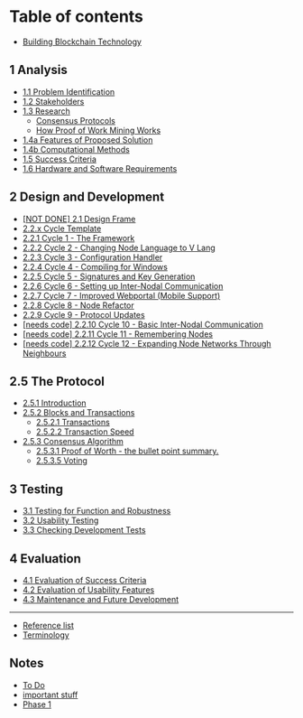 # Table of contents

* [Building Blockchain Technology](README.md)

## 1 Analysis <a href="#analysis" id="analysis"></a>

* [1.1 Problem Identification](1-analysis/1.1-problem-identification.md)
* [1.2 Stakeholders](1-analysis/1.2-stakeholders.md)
* [1.3 Research](analysis/1.3-research-the-problem/README.md)
  * [Consensus Protocols](analysis/1.3-research-the-problem/consensus-protocols.md)
  * [How Proof of Work Mining Works](analysis/1.3-research-the-problem/how-proof-of-work-mining-works.md)
* [1.4a Features of Proposed Solution](analysis/1.4a-features-of-proposed-solution.md)
* [1.4b Computational Methods](1-analysis/1.4b-computational-methods.md)
* [1.5 Success Criteria](1-analysis/1.5-success-criteria.md)
* [1.6 Hardware and Software Requirements](1-analysis/1.6-hardware-and-software-requirements.md)

## 2 Design and Development <a href="#design-and-development" id="design-and-development"></a>

* [\[NOT DONE\] 2.1 Design Frame](2-design-and-development/systems-diagram.md)
* [2.2.x Cycle Template](design-and-development/2.2.x-cycle-template.md)
* [2.2.1 Cycle 1 - The Framework](2-design-and-development/cycle-1.md)
* [2.2.2 Cycle 2 - Changing Node Language to V Lang](design-and-development/2.2.2-cycle-2-changing-node-language-to-v-lang.md)
* [2.2.3 Cycle 3 - Configuration Handler](design-and-development/2.2.3-cycle-3-configuration-handler.md)
* [2.2.4 Cycle 4 - Compiling for Windows](design-and-development/2.2.4-cycle-4-compiling-for-windows.md)
* [2.2.5 Cycle 5 - Signatures and Key Generation](design-and-development/2.2.5-cycle-5-signatures-and-key-generation.md)
* [2.2.6 Cycle 6 - Setting up Inter-Nodal Communication](design-and-development/2.2.6-cycle-6-setting-up-inter-nodal-communication.md)
* [2.2.7 Cycle 7 - Improved Webportal (Mobile Support)](design-and-development/2.2.6-cycle-6-improved-webportal-mobile-support.md)
* [2.2.8 Cycle 8 - Node Refactor](design-and-development/2.2.8-cycle-8-node-refactor.md)
* [2.2.9 Cycle 9 - Protocol Updates](design-and-development/2.2.9-cycle-9-protocol-updates.md)
* [\[needs code\] 2.2.10 Cycle 10 - Basic Inter-Nodal Communication](design-and-development/needs-code-2.2.9-cycle-9-basic-inter-nodal-communication.md)
* [\[needs code\] 2.2.11 Cycle 11 - Remembering Nodes](design-and-development/needs-code-2.2.10-cycle-10-remembering-nodes.md)
* [\[needs code\] 2.2.12 Cycle 12 - Expanding Node Networks Through Neighbours](design-and-development/needs-code-2.2.11-cycle-11-expanding-node-networks-through-neighbours.md)

## 2.5 The Protocol

* [2.5.1 Introduction](2.5-the-protocol/2.5.1-introduction.md)
* [2.5.2 Blocks and Transactions](2.5-the-protocol/2.5.2-blocks-and-transactions/README.md)
  * [2.5.2.1 Transactions](2.5-the-protocol/2.5.2-blocks-and-transactions/1.4a-features-of-the-proposed-solution.md)
  * [2.5.2.2 Transaction Speed](2.5-the-protocol/2.5.2-blocks-and-transactions/2.5.2.2-transaction-speed.md)
* [2.5.3 Consensus Algorithm](2.5-the-protocol/2.5.3-consensus-algorithm/README.md)
  * [2.5.3.1 Proof of Worth - the bullet point summary.](2.5-the-protocol/2.5.3-consensus-algorithm/2.5.3.1-proof-of-worth-the-bullet-point-summary..md)
  * [2.5.3.5 Voting](2.5-the-protocol/2.5.3-consensus-algorithm/2.5.3.5-voting.md)

## 3 Testing <a href="#testing" id="testing"></a>

* [3.1 Testing for Function and Robustness](3-testing/3.1-robustness.md)
* [3.2 Usability Testing](3-testing/3.2-usability-testing.md)
* [3.3 Checking Development Tests](3-testing/3.3-checking-development-tests.md)

## 4 Evaluation <a href="#evaluation" id="evaluation"></a>

* [4.1 Evaluation of Success Criteria](4-evaluation/4.1-evaluation-of-success-criteria.md)
* [4.2 Evaluation of Usability Features](4-evaluation/4.2-evaluation-of-usability-features.md)
* [4.3 Maintenance and Future Development](4-evaluation/4.3-maintenance-and-future-development.md)

***

* [Reference list](reference-list.md)
* [Terminology](terminology.md)

## Notes

* [To Do](notes/to-do.md)
* [important stuff](notes/my-brain-hurts.md)
* [Phase 1](notes/phase-1.md)
